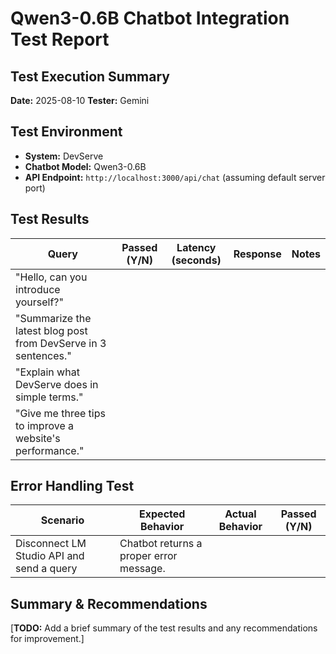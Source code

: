 # Qwen3-0.6B Chatbot Integration Test Report

## Test Execution Summary

**Date:** 2025-08-10
**Tester:** Gemini

## Test Environment

- **System:** DevServe
- **Chatbot Model:** Qwen3-0.6B
- **API Endpoint:** `http://localhost:3000/api/chat` (assuming default server port)

## Test Results

| Query                                                     | Passed (Y/N) | Latency (seconds) | Response                               | Notes                                     |
| --------------------------------------------------------- | :----------: | :---------------: | -------------------------------------- | ----------------------------------------- |
| "Hello, can you introduce yourself?"                      |              |                   |                                        |                                           |
| "Summarize the latest blog post from DevServe in 3 sentences." |              |                   |                                        |                                           |
| "Explain what DevServe does in simple terms."             |              |                   |                                        |                                           |
| "Give me three tips to improve a website's performance."  |              |                   |                                        |                                           |

## Error Handling Test

| Scenario                                  | Expected Behavior                               | Actual Behavior                                 | Passed (Y/N) |
| ----------------------------------------- | ----------------------------------------------- | ----------------------------------------------- | :----------: |
| Disconnect LM Studio API and send a query | Chatbot returns a proper error message.         |                                                 |              |

## Summary & Recommendations

[**TODO:** Add a brief summary of the test results and any recommendations for improvement.]
